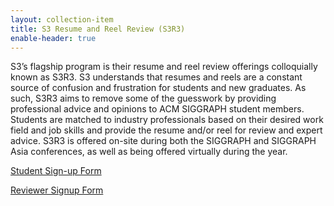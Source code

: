 ```yaml
---
layout: collection-item
title: S3 Resume and Reel Review (S3R3)
enable-header: true
---
```

S3’s flagship program is their resume and reel review offerings colloquially known as S3R3. S3 understands that resumes and reels are a constant source of confusion and frustration for students and new graduates. As such, S3R3 aims to remove some of the guesswork by providing professional advice and opinions to ACM SIGGRAPH student members. Students are matched to industry professionals based on their desired work field and job skills and provide the resume and/or reel for review and expert advice. S3R3 is offered on-site during both the SIGGRAPH and SIGGRAPH Asia conferences, as well as being offered virtually during the year.

[Student Sign-up Form](https://s3.siggraph.org/programs/s3-resume-and-reel-review-s3r3#)

[Reviewer Signup Form]()